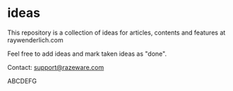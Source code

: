 # ideas
This repository is a collection of ideas for articles, contents and features at raywenderlich.com

Feel free to add ideas and mark taken ideas as "done".

Contact: support@razeware.com

ABCDEFG
